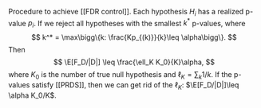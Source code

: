 Procedure to achieve [[FDR control]]. Each hypothesis $H_i$ has a realized p-value $p_i$. If we reject all hypotheses with the smallest $k^*$ p-values, where 
$$
k^* = \max\bigg\{k: \frac{Kp_{(k)}}{k}\leq \alpha\bigg\}.
$$
Then
$$
\E[F_D/|D|] \leq \frac{\ell_K K_0}{K}\alpha,
$$
where $K_0$ is the number of true null hypothesis and $\ell_K = \sum_k 1/k$. If the p-values satisfy [[PRDS]], then we can get rid of the $\ell_K$: $\E[F_D/|D|]\leq \alpha K_0/K$. 


